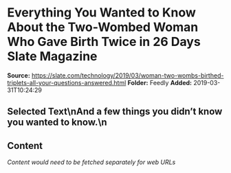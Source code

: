 # Everything You Wanted to Know About the Two-Wombed Woman Who Gave Birth Twice in 26 Days Slate Magazine

**Source:** https://slate.com/technology/2019/03/woman-two-wombs-birthed-triplets-all-your-questions-answered.html
**Folder:** Feedly
**Added:** 2019-03-31T10:24:29


## Selected Text\nAnd a few things you didn’t know you wanted to know.\n

## Content
*Content would need to be fetched separately for web URLs*
